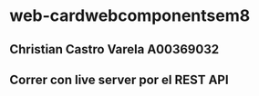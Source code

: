 # web-cardwebcomponentsem8

## Christian Castro Varela A00369032

## Correr con live server por el REST API